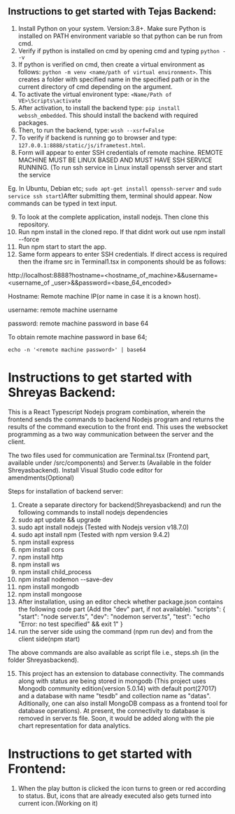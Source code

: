
## Instructions to get started with Tejas Backend:

1. Install Python on your system. Version:3.8+. Make sure Python is installed on PATH environment variable so that python can be run from cmd.
2. Verify if python is installed on cmd by opening cmd and typing ``python --v``
3. If python is verified on cmd, then create a virtual environment as follows: ``python -m venv <name/path of virtual environment>``. This creates a folder with specified name in the specified path or in the current directory of cmd depending on the argument.
4. To activate the virtual environent type: ``<Name/Path of VE>\Scripts\activate``
5. After activation, to install the backend type: ``pip install webssh_embedded``. This should install the backend with required packages.
6. Then, to run the backend, type: ``wssh --xsrf=False``
7. To verify if backend is running go to browser and type: ``127.0.0.1:8888/static/js/iframetest.html``.
8. Form will appear to enter SSH credentials of remote machine. REMOTE MACHINE MUST BE LINUX BASED AND MUST HAVE SSH SERVICE RUNNING. (To run ssh service in Linux install openssh server and start the service

Eg. In Ubuntu, Debian etc; ``sudo apt-get install openssh-server`` and ``sudo service ssh start``)After submitting them, terminal should appear. Now commands can be typed in text input.

9. To look at the complete application, install nodejs. Then clone this repository.
10. Run npm install in the cloned repo. If that didnt work out use npm install --force
11. Run npm start to start the app.
12. Same form appears to enter SSH credentials. If direct access is required then the iframe src in Terminal1.tsx in components should be as follows:

http://localhost:8888?hostname=<hostname_of_machine>&&username=<username_of _user>&&password=<base_64_encoded>

Hostname: Remote machine IP(or name in case it is a known host).

username: remote machine username

password: remote machine password in base 64

To obtain remote machine password in base 64;

``echo -n '<remote machine password>' | base64``

# Instructions to get started with Shreyas Backend:

This is a React Typescript Nodejs program combination, wherein the frontend sends the commands to backend Nodejs program and returns the results of the command execution to the front end. This uses the websocket programming as a two way communication between the server and the client.

The two files used for communication are Terminal.tsx (Frontend part, available under /src/components) and Server.ts (Available in the folder Shreyasbackend). Install Visual Studio code editor for amendments(Optional)

Steps for installation of backend server:

1. Create a separate directory for backend(Shreyasbackend) and run the following commands to install nodejs dependencies
2. sudo apt update && upgrade
3. sudo apt install nodejs (Tested with Nodejs version v18.7.0)
4. sudo apt install npm (Tested with npm version 9.4.2)
5. npm install express 
6. npm install cors
7. npm install http
8. npm install ws
9. npm install child_process
10. npm install nodemon --save-dev
11. npm install mongodb
12. npm install mongoose
13. After installation, using an editor check whether package.json contains the following code part (Add the "dev" part, if not available).
 "scripts": {
    "start": "node server.ts",
    "dev": "nodemon server.ts",
    "test": "echo \"Error: no test specified\" && exit 1"
  }
14. run the server side using the command (npm run dev) and from the client side(npm start)

The above commands are also available as script file i.e., steps.sh (in the folder Shreyasbackend).

15. This project has an extension to database connectivity. The commands along with status are being stored in mongodb (This project uses Mongodb community edition{version 5.0.14} with default port(27017) and a database with name "tesdb" and collection name as "datas". Aditionally, one can also install MongoDB compass as a frontend tool for database operations). At present, the connectivity to database is removed in server.ts file. Soon, it would be added along with the pie chart representation for data analytics.

# Instructions to get started with Frontend:



1. When the play button is clicked the icon turns to green or red according to status. But, icons that are already executed also gets turned into current icon.(Working on it)